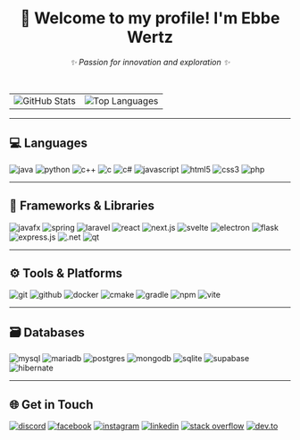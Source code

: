 <h1 align="center">
  👋 Welcome to my profile! I'm Ebbe Wertz
</h1>

<p align="center"><em>✨ Passion for innovation and exploration ✨</em></p>

<br/>

<table>
  <tr>
    <td>
      <img src="https://github-readme-stats.vercel.app/api?username=EbbeWertz&include_all_commits=true&count_private=true&show_icons=true&line_height=20&title_color=2B5BBD&icon_color=1124BB&text_color=A1A1A1&bg_color=0,000000,130F40" alt="GitHub Stats"/>
    </td>
    <td>
      <img src="https://github-readme-stats.vercel.app/api/top-langs?username=EbbeWertz&show_icons=true&locale=en&layout=compact&theme=chartreuse-dark" alt="Top Languages"/>
    </td>
  </tr>
</table>

---

## 💻 Languages

![java](https://img.shields.io/badge/java-0B1120?style=for-the-badge&logo=openjdk&logoColor=white)
![python](https://img.shields.io/badge/python-0C1735?style=for-the-badge&logo=python&logoColor=white)
![c++](https://img.shields.io/badge/c++-0F2165?style=for-the-badge&logo=c%2B%2B&logoColor=white)
![c](https://img.shields.io/badge/c-132A8E?style=for-the-badge&logo=c&logoColor=white)
![c#](https://img.shields.io/badge/c%23-1C3CA8?style=for-the-badge&logo=csharp&logoColor=white)
![javascript](https://img.shields.io/badge/javascript-1E40AF?style=for-the-badge&logo=javascript&logoColor=white)
![html5](https://img.shields.io/badge/html5-1D4ED8?style=for-the-badge&logo=html5&logoColor=white)
![css3](https://img.shields.io/badge/css3-2563EB?style=for-the-badge&logo=css3&logoColor=white)
![php](https://img.shields.io/badge/php-3B82F6?style=for-the-badge&logo=php&logoColor=white)

---

## 🧰 Frameworks & Libraries

![javafx](https://img.shields.io/badge/javafx-052E16?style=for-the-badge&logo=java&logoColor=white)
![spring](https://img.shields.io/badge/spring-064E3B?style=for-the-badge&logo=spring&logoColor=white)
![laravel](https://img.shields.io/badge/laravel-065F46?style=for-the-badge&logo=laravel&logoColor=white)
![react](https://img.shields.io/badge/react-047857?style=for-the-badge&logo=react&logoColor=white)
![next.js](https://img.shields.io/badge/next.js-0F766E?style=for-the-badge&logo=next.js&logoColor=white)
![svelte](https://img.shields.io/badge/svelte-115E59?style=for-the-badge&logo=svelte&logoColor=white)
![electron](https://img.shields.io/badge/electron-134E4A?style=for-the-badge&logo=electron&logoColor=white)
![flask](https://img.shields.io/badge/flask-14532D?style=for-the-badge&logo=flask&logoColor=white)
![express.js](https://img.shields.io/badge/express.js-166534?style=for-the-badge&logo=express&logoColor=white)
![.net](https://img.shields.io/badge/.net-15803D?style=for-the-badge&logo=dotnet&logoColor=white)
![qt](https://img.shields.io/badge/qt-16A34A?style=for-the-badge&logo=qt&logoColor=white)

---

## ⚙️ Tools & Platforms

![git](https://img.shields.io/badge/git-052E16?style=for-the-badge&logo=git&logoColor=white)
![github](https://img.shields.io/badge/github-064E3B?style=for-the-badge&logo=github&logoColor=white)
![docker](https://img.shields.io/badge/docker-065F46?style=for-the-badge&logo=docker&logoColor=white)
![cmake](https://img.shields.io/badge/cmake-047857?style=for-the-badge&logo=cmake&logoColor=white)
![gradle](https://img.shields.io/badge/gradle-0F766E?style=for-the-badge&logo=gradle&logoColor=white)
![npm](https://img.shields.io/badge/npm-115E59?style=for-the-badge&logo=npm&logoColor=white)
![vite](https://img.shields.io/badge/vite-134E4A?style=for-the-badge&logo=vite&logoColor=white)

---

## 🗃️ Databases

![mysql](https://img.shields.io/badge/mysql-052E16?style=for-the-badge&logo=mysql&logoColor=white)
![mariadb](https://img.shields.io/badge/mariadb-064E3B?style=for-the-badge&logo=mariadb&logoColor=white)
![postgres](https://img.shields.io/badge/postgres-065F46?style=for-the-badge&logo=postgresql&logoColor=white)
![mongodb](https://img.shields.io/badge/mongodb-047857?style=for-the-badge&logo=mongodb&logoColor=white)
![sqlite](https://img.shields.io/badge/sqlite-0F766E?style=for-the-badge&logo=sqlite&logoColor=white)
![supabase](https://img.shields.io/badge/supabase-115E59?style=for-the-badge&logo=supabase&logoColor=white)
![hibernate](https://img.shields.io/badge/hibernate-134E4A?style=for-the-badge&logo=hibernate&logoColor=white)

---

## 🌐 Get in Touch

[![discord](https://img.shields.io/badge/discord-0F172A?style=for-the-badge&logo=discord&logoColor=white)](https://discord.com/users/ebbe4356)
[![facebook](https://img.shields.io/badge/facebook-1E293B?style=for-the-badge&logo=facebook&logoColor=white)](https://www.facebook.com/ebbe.wertz)
[![instagram](https://img.shields.io/badge/instagram-334155?style=for-the-badge&logo=instagram&logoColor=white)](https://www.instagram.com/ebbe_w8/)
[![linkedin](https://img.shields.io/badge/linkedin-475569?style=for-the-badge&logo=linkedin&logoColor=white)](https://www.linkedin.com/in/ebbe-wertz-a882b8235/)
[![stack overflow](https://img.shields.io/badge/stack%20overflow-64748B?style=for-the-badge&logo=stackoverflow&logoColor=white)](https://stackoverflow.com/users/25193993/ebbe-wertz)
[![dev.to](https://img.shields.io/badge/dev.to-94A3B8?style=for-the-badge&logo=dev.to&logoColor=black)](https://dev.to/ebbewertz)

